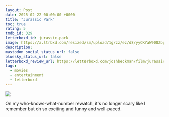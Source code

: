 ```yaml
---
layout: Post
date: 2025-02-22 00:00:00 +0000
title: "Jurassic Park"
toc: true
rating: 5
tmdb_id: 329
letterboxd_id: jurassic-park
image: https://a.ltrbxd.com/resized/sm/upload/1g/zz/ez/d8/yyCKYaW908ZbpexpnBJ3p8o87HA-0-600-0-900-crop.jpg?v=19a50874d0
description: 
mastodon_social_status_url: false
bluesky_status_url: false
letterboxd_review_url: https://letterboxd.com/joshbeckman/film/jurassic-park/
tags:
  - movies
  - entertainment
  - letterboxd
---
```


 <p><img src="https://a.ltrbxd.com/resized/sm/upload/1g/zz/ez/d8/yyCKYaW908ZbpexpnBJ3p8o87HA-0-600-0-900-crop.jpg?v=19a50874d0"/></p> <p>On my who-knows-what-number rewatch, it's no longer scary like I remember but oh so exciting and funny and well-paced.</p> 
